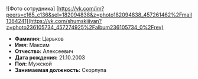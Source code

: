 ![Фото сотрудника] [https://vk.com/im?peers=c165_c136&sel=182094838&z=photo182094838_457261462%2Fmail1364241](https://vk.com/shumskiiivan?z=photo236105734_457274925%2Falbum236105734_0%2Frev)
- **Фамилия:** Царьков
- **Имя:** Максим
- **Отчество:** Алексеевич
- **Дата рождения:** 21.10.2003
- **Пол:** Мужской
- **Занимаемая должность:** Скорлупа 
